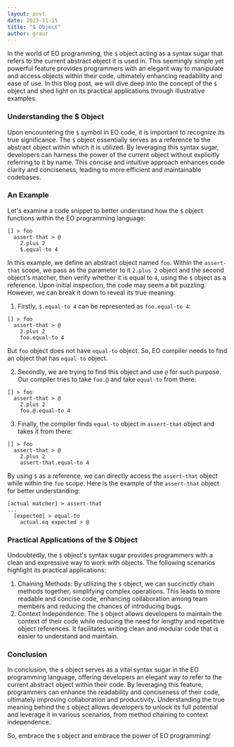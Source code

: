 ```yaml
---
layout: post
date: 2023-11-15
title: "$ Object"
author: graur
---
```


In the world of EO programming, the `$` object acting as a syntax sugar that refers to the current abstract object it is used in.
This seemingly simple yet powerful feature provides programmers with an elegant way to manipulate and access objects within their code, 
ultimately enhancing readability and ease of use.
In this blog post, we will dive deep into the concept of the `$` object and shed light on its practical applications through illustrative examples.

<!--more-->

### Understanding the $ Object
Upon encountering the `$` symbol in EO code, it is important to recognize its true significance.
The `$` object essentially serves as a reference to the abstract object within which it is utilized. 
By leveraging this syntax sugar, developers can harness the power of the current object without explicitly referring to it by name. 
This concise and intuitive approach enhances code clarity and conciseness, leading to more efficient and maintainable codebases.

### An Example
Let's examine a code snippet to better understand how the `$` object functions within the EO programming language:

```
[] > foo
  assert-that > @
    2.plus 2
    $.equal-to 4
```

In this example, we define an abstract object named `foo`. Within the `assert-that` scope, we pass as the parameter to it `2.plus 2` object 
and the second object's matcher, then verify whether it is equal to `4`, using the `$` object as a reference.
Upon initial inspection, the code may seem a bit puzzling. However, we can break it down to reveal its true meaning:

1. Firstly, `$.equal-to 4` can be represented as `foo.equal-to 4`:
```
[] > foo
  assert-that > @
    2.plus 2
    foo.equal-to 4
```
But `foo` object does not have `equal-to` object. So, EO compiler needs to find an object that has `equal-to` object.


2. Secondly, we are trying to find this object and use `@` for such purpose. Our compiler tries to take `foo.@` and take `equal-to` from there:
```
[] > foo
  assert-that > @
    2.plus 2
    foo.@.equal-to 4
```


3. Finally, the compiler finds `equal-to` object in `assert-that` object and takes it from there:
```
[] > foo
  assert-that > @
    2.plus 2
    assert-that.equal-to 4
```
By using `$` as a reference, we can directly access the `assert-that` object while within the `foo` scope.
Here is the example of the `assert-that` object for better understanding:

```
[actual matcher] > assert-that
...
  [expected] > equal-to
    actual.eq expected > @
```

### Practical Applications of the $ Object
Undoubtedly, the `$` object's syntax sugar provides programmers with a clean and expressive way to work with objects.
The following scenarios highlight its practical applications:
1. Chaining Methods:
By utilizing the `$` object, we can succinctly chain methods together, simplifying complex operations. 
This leads to more readable and concise code, enhancing collaboration among team members and reducing the chances of introducing bugs.
2. Context Independence:
The `$` object allows developers to maintain the context of their code while reducing the need for lengthy and repetitive object references. 
It facilitates writing clean and modular code that is easier to understand and maintain.

### Conclusion
In conclusion, the `$` object serves as a vital syntax sugar in the EO programming language, offering developers an elegant way to refer to the current 
abstract object within their code. 
By leveraging this feature, programmers can enhance the readability and conciseness of their code, ultimately improving collaboration and productivity. 
Understanding the true meaning behind the `$` object allows developers to unlock its full potential and leverage it in various scenarios, 
from method chaining to context independence. 

So, embrace the `$` object and embrace the power of EO programming!